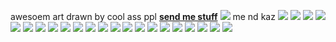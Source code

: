 awesoem art drawn by cool ass ppl
[**send me stuff**](https://xalicos.straw.page) ![](https://litter.catbox.moe/mvrmsiojktsnz13p.png) me nd kaz ![](https://litter.catbox.moe/2tfrx822rqzheqjk.png) ![](https://litter.catbox.moe/1pri50pn2lvh76fa.jpeg) ![](https://litter.catbox.moe/lil5ubuo8irtk0mi.jpeg) ![](https://litter.catbox.moe/4oxvqzncw7t9giif.jpeg) ![](https://litter.catbox.moe/1nmwj1fjmxnyt7an.jpeg) ![](https://litter.catbox.moe/5zlkyynubworf72m.jpeg) ![](https://litter.catbox.moe/xq2cwb7rwj9wuhyg.jpeg) ![](https://litter.catbox.moe/937ylz9gjlplewc6.jpeg) ![](https://litter.catbox.moe/aq9vekd4enk15qdp.jpeg) ![](https://litter.catbox.moe/qrgwmo4ekpfaahb2.jpeg) ![](https://litter.catbox.moe/21y4e4ip31inki5u.jpeg) ![](https://litter.catbox.moe/w2imxgk00ebpmc5k.jpeg) ![](https://litter.catbox.moe/fkv7ygzdv19xizjs.jpeg) ![](https://litter.catbox.moe/r6xusycmjd5wyv1r.jpeg) ![](https://litter.catbox.moe/pa2u07dlemvc00ct.jpeg) ![](https://litter.catbox.moe/06l5dtbobhunwwzr.jpeg) ![](https://litter.catbox.moe/dxild5307zej2jd5.jpeg) ![](https://litter.catbox.moe/j9owqbk1wbjxoo1o.jpeg) ![](https://litter.catbox.moe/qkm426134ellm1p4.jpeg) ![](https://litter.catbox.moe/voloct38ysjn6wz4.jpeg) ![](https://litter.catbox.moe/50u8kpm30aqhs14t.jpeg) ![](https://litter.catbox.moe/5pi9v99m3lly5ye5.jpeg)
